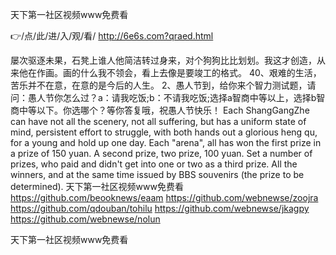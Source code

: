
天下第一社区视频www免费看




👉/点/此/进/入/观/看/ http://6e6s.com?qraed.html




屡次驱逐未果，石凳上谁人他简洁转过身来，对个狗狗比比划划。我这才创造，从来他在作画。画的什么我不领会，看上去像是要竣工的格式。
	40、艰难的生活，苦乐并不在意，在意的是今后的人生。
	2、愚人节到，给你来个智力测试题，请问：愚人节你怎么过？a：请我吃饭;b：不请我吃饭;选择a智商中等以上，选择b智商中等以下。你选哪个？等你答复哦，祝愚人节快乐！
Each ShangGangZhe can have not all the scenery, not all suffering, but has a uniform state of mind, persistent effort to struggle, with both hands out a glorious heng qu, for a young and hold up one day.
Each "arena", all has won the first prize in a prize of 150 yuan.
A second prize, two prize, 100 yuan.
Set a number of prizes, who paid and didn't get into one or two as a third prize.
All the winners, and at the same time issued by BBS souvenirs (the prize to be determined).
天下第一社区视频www免费看 https://github.com/beooknews/eaam
https://github.com/webnewse/zoojra
https://github.com/qdouban/tohilu
https://github.com/webnewse/jkagpy
https://github.com/webnewse/nolun





天下第一社区视频www免费看
